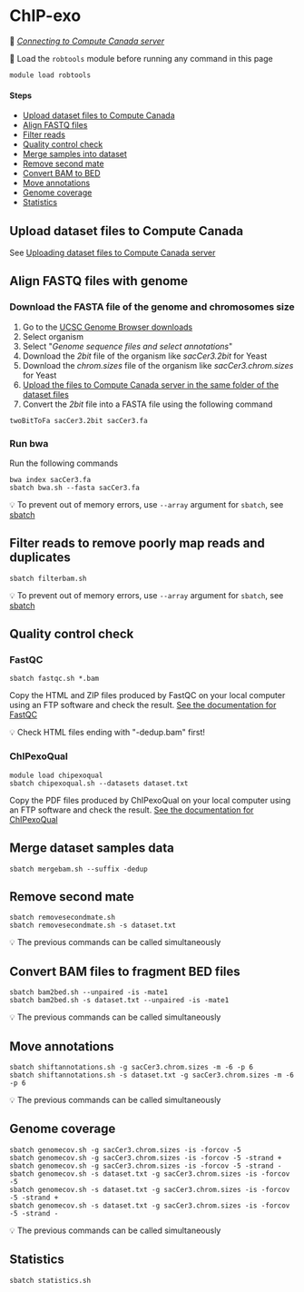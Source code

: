 # ChIP-exo

:link: *[Connecting to Compute Canada server](connect.md)*

:pill: Load the `robtools` module before running any command in this page

```
module load robtools
```

#### Steps

* [Upload dataset files to Compute Canada](#upload-dataset-files-to-compute-canada)
* [Align FASTQ files](#align-fastq-files-with-genome)
* [Filter reads](#filter-reads-to-remove-poorly-map-reads-and-duplicates)
* [Quality control check](#quality-control-check)
* [Merge samples into dataset](#merge-dataset-samples-data)
* [Remove second mate](#remove-second-mate)
* [Convert BAM to BED](#convert-bam-files-to-fragment-bed-files)
* [Move annotations](#move-annotations)
* [Genome coverage](#genome-coverage)
* [Statistics](#statistics)

## Upload dataset files to Compute Canada

See [Uploading dataset files to Compute Canada server](upload.md)

## Align FASTQ files with genome

### Download the FASTA file of the genome and chromosomes size

1. Go to the [UCSC Genome Browser downloads](http://hgdownload.soe.ucsc.edu/downloads.html)
2. Select organism
3. Select "*Genome sequence files and select annotations*"
4. Download the *2bit* file of the organism like *sacCer3.2bit* for Yeast
4. Download the *chrom.sizes* file of the organism like *sacCer3.chrom.sizes* for Yeast
5. [Upload the files to Compute Canada server in the same folder of the dataset files](upload.md)
6. Convert the *2bit* file into a FASTA file using the following command

```
twoBitToFa sacCer3.2bit sacCer3.fa
```

### Run bwa

Run the following commands

```
bwa index sacCer3.fa
sbatch bwa.sh --fasta sacCer3.fa
```

:bulb: To prevent out of memory errors, use `--array` argument for `sbatch`, see [sbatch](sbatch.md)

## Filter reads to remove poorly map reads and duplicates

```
sbatch filterbam.sh
```

:bulb: To prevent out of memory errors, use `--array` argument for `sbatch`, see [sbatch](sbatch.md)

## Quality control check

### FastQC

```
sbatch fastqc.sh *.bam
```

Copy the HTML and ZIP files produced by FastQC on your local computer using an FTP software and check the result. [See the documentation for FastQC](https://www.bioinformatics.babraham.ac.uk/projects/fastqc/)

:bulb: Check HTML files ending with "-dedup.bam" first!

### ChIPexoQual

```
module load chipexoqual
sbatch chipexoqual.sh --datasets dataset.txt 
```

Copy the PDF files produced by ChIPexoQual on your local computer using an FTP software and check the result. [See the documentation for ChIPexoQual](https://www.bioconductor.org/packages/release/bioc/vignettes/ChIPexoQual/inst/doc/vignette.html)

## Merge dataset samples data

```
sbatch mergebam.sh --suffix -dedup
```

## Remove second mate

```
sbatch removesecondmate.sh
sbatch removesecondmate.sh -s dataset.txt
```

:bulb: The previous commands can be called simultaneously

## Convert BAM files to fragment BED files

```
sbatch bam2bed.sh --unpaired -is -mate1
sbatch bam2bed.sh -s dataset.txt --unpaired -is -mate1
```

:bulb: The previous commands can be called simultaneously

## Move annotations

```
sbatch shiftannotations.sh -g sacCer3.chrom.sizes -m -6 -p 6
sbatch shiftannotations.sh -s dataset.txt -g sacCer3.chrom.sizes -m -6 -p 6
```

:bulb: The previous commands can be called simultaneously

## Genome coverage

```
sbatch genomecov.sh -g sacCer3.chrom.sizes -is -forcov -5
sbatch genomecov.sh -g sacCer3.chrom.sizes -is -forcov -5 -strand +
sbatch genomecov.sh -g sacCer3.chrom.sizes -is -forcov -5 -strand -
sbatch genomecov.sh -s dataset.txt -g sacCer3.chrom.sizes -is -forcov -5
sbatch genomecov.sh -s dataset.txt -g sacCer3.chrom.sizes -is -forcov -5 -strand +
sbatch genomecov.sh -s dataset.txt -g sacCer3.chrom.sizes -is -forcov -5 -strand -
```

:bulb: The previous commands can be called simultaneously

## Statistics

```
sbatch statistics.sh
```
